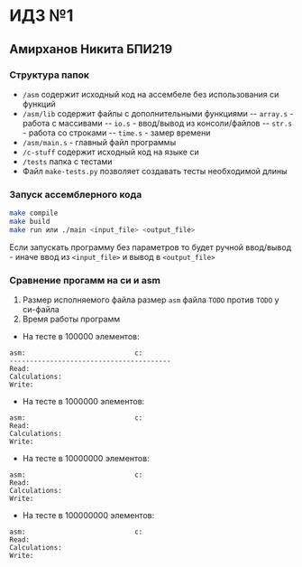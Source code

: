 # ИДЗ №1
## Амирханов Никита БПИ219

### Структура папок
 - `/asm` содержит исходный код на ассембеле без использования си функций
 - `/asm/lib` содержит файлы с дополнительными функциями
 -- `array.s` - работа с массивами
 -- `io.s` - ввод/вывод из консоли/файлов
 -- `str.s` - работа со строками
 -- `time.s` - замер времени
 - `/asm/main.s` - главный файл программы
 - `/c-stuff` содержит исходный код на языке си
 - `/tests` папка с тестами
 - Файл `make-tests.py` позволяет создавать тесты необходимой длины

### Запуск ассемблерного кода
```sh
make compile
make build
make run или ./main <input_file> <output_file>
```
Если запускать программу без параметров то будет ручной ввод/вывод - иначе ввод из `<input_file>` и вывод в `<output_file>`

### Сравнение прогамм на си и asm
1. Размер исполняемого файла
размер `asm` файла `TODO` против `TODO` у си-файла
2. Время работы программ
 - На тесте в 100000 элементов:
 ```
 asm:							c:
 ----------------------------------------
 Read: 										
 Calculations:
 Write:
 ```
  - На тесте в 1000000 элементов:
 ```
 asm:							c:
 Read: 
 Calculations:
 Write:
 ```
  - На тесте в 10000000 элементов:
 ```
 asm:							c:
 Read: 
 Calculations:
 Write:
 ```
  - На тесте в 100000000 элементов:
 ```
 asm:							c:
 Read: 
 Calculations:
 Write:
 ```